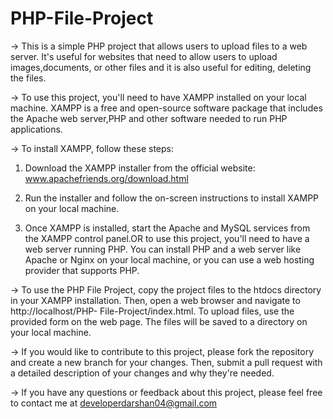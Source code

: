 # PHP-File-Project

-> This is a simple PHP project that allows users to upload files to a web server. It's useful for websites that need to allow users to upload images,documents, or other files and it is also useful for editing, deleting the files.

-> To use this project, you'll need to have XAMPP installed on your local machine. XAMPP is a free and open-source software package that includes the Apache web server,PHP and other software needed to run PHP applications.

-> To install XAMPP, follow these steps:
   1. Download the XAMPP installer from the
      official website:
      www.apachefriends.org/download.html

   2. Run the installer and follow the
      on-screen instructions to install XAMPP
      on your local machine.

   3. Once XAMPP is installed, start the Apache
      and MySQL services from the XAMPP control
      panel.OR to use this project, you'll need
      to have a web server running PHP. You can
      install PHP and a web server like Apache
      or Nginx on your local machine, or you
      can use a web hosting provider that
       supports PHP.

-> To use the PHP File Project, copy the project files to the htdocs directory in your XAMPP installation. Then, open a web browser and navigate to http://localhost/PHP-    File-Project/index.html. To upload files, use the provided form on the web page. The files will be saved to a directory on your local machine.

-> If you would like to contribute to this project, please fork the repository and create a new branch for your changes. Then, submit a pull request with a detailed description of your changes and why they're needed.

-> If you have any questions or feedback about this project, please feel free to contact me at developerdarshan04@gmail.com
